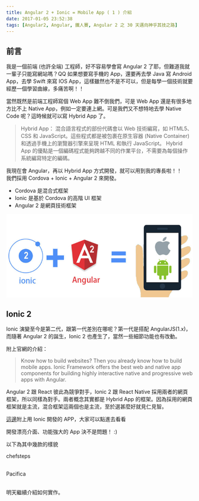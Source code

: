 ```yaml
---
title: Angular 2 + Ionic = Mobile App ( 1 ) 介紹
date: 2017-01-05 23:52:38
tags: [Angular2, Angular, 鐵人賽, Angular 2 之 30 天邁向神乎其技之路]
---
```

<h2>&#x524D;&#x8A00;</h2>
<p>&#x6211;&#x662F;&#x4E00;&#x500B;&#x524D;&#x7AEF; (&#x4E5F;&#x8A31;&#x5168;&#x7AEF;) &#x5DE5;&#x7A0B;&#x5E2B;&#xFF0C;&#x597D;&#x4E0D;&#x5BB9;&#x6613;&#x5B78;&#x6703;&#x5BEB; Angular 2 &#x4E86;&#x8036;&#xFF0C;&#x4F46;&#x96E3;&#x9053;&#x6211;&#x5C31;&#x4E00;&#x8F29;&#x5B50;&#x53EA;&#x80FD;&#x5BEB;&#x7DB2;&#x7AD9;&#x55CE;&#xFF1F;QQ &#x5982;&#x679C;&#x60F3;&#x8981;&#x5BEB;&#x624B;&#x6A5F;&#x7684; App&#xFF0C;&#x9084;&#x8981;&#x518D;&#x53BB;&#x5B78; Java &#x5BEB; Android App&#xFF0C;&#x53BB;&#x5B78; Swift &#x4F86;&#x5BEB; IOS App&#xFF0C;&#x9019;&#x6A23;&#x96D6;&#x7136;&#x4E5F;&#x4E0D;&#x662F;&#x4E0D;&#x53EF;&#x4EE5;&#xFF0C;&#x4F46;&#x662F;&#x6BCF;&#x5B78;&#x4E00;&#x500B;&#x6280;&#x8853;&#x5C31;&#x8981;&#x7D93;&#x6B77;&#x4E00;&#x500B;&#x5B78;&#x7FD2;&#x66F2;&#x7DDA;&#xFF0C;&#x591A;&#x75DB;&#x82E6;&#x554A;&#xFF01;&#xFF01;</p>
<p>&#x7576;&#x7136;&#x65E2;&#x7136;&#x662F;&#x524D;&#x7AEF;&#x5DE5;&#x7A0B;&#x5E2B;&#x5BEB;&#x500B; Web App &#x96E3;&#x4E0D;&#x5012;&#x6211;&#x5011;&#xFF0C;&#x53EF;&#x662F; Web App &#x9084;&#x662F;&#x6709;&#x5F88;&#x591A;&#x5730;&#x65B9;&#x6BD4;&#x4E0D;&#x4E0A; Native App&#xFF0C;&#x4F8B;&#x5982;&#x4E00;&#x5B9A;&#x8981;&#x9023;&#x4E0A;&#x7DB2;&#x3002;&#x53EF;&#x662F;&#x6211;&#x5011;&#x53C8;&#x4E0D;&#x60F3;&#x7279;&#x5730;&#x53BB;&#x5B78; Native Code &#x5462;&#xFF1F;&#x9019;&#x6642;&#x5019;&#x5C31;&#x53EF;&#x4EE5;&#x5BEB; Hybrid App &#x4E86;&#x3002;</p>
<blockquote>
<p>Hybrid App&#xFF1A; &#x6DF7;&#x5408;&#x8A9E;&#x8A00;&#x7A0B;&#x5F0F;&#x7684;&#x90E8;&#x4EFD;&#x4EE3;&#x78BC;&#x6703;&#x4EE5; Web &#x6280;&#x8853;&#x7DE8;&#x5BEB;&#xFF0C;&#x5982; HTML5&#x3001; CSS &#x548C; JavaScript&#x3002;&#x9019;&#x4E9B;&#x7A0B;&#x5F0F;&#x90FD;&#x662F;&#x88AB;&#x5305;&#x88F9;&#x5728;&#x539F;&#x751F;&#x5BB9;&#x5668; (Native Container) &#x548C;&#x900F;&#x904E;&#x624B;&#x6A5F;&#x4E0A;&#x7684;&#x700F;&#x89BD;&#x5668;&#x5F15;&#x64CE;&#x4F86;&#x5448;&#x73FE; HTML &#x548C;&#x57F7;&#x884C; JavaScript&#x3002; Hybrid App &#x7684;&#x512A;&#x9EDE;&#x662F;&#x4E00;&#x500B;&#x7DE8;&#x78BC;&#x7A0B;&#x5F0F;&#x80FD;&#x5920;&#x8DE8;&#x8D8A;&#x4E0D;&#x540C;&#x7684;&#x4F5C;&#x696D;&#x5E73;&#x53F0;&#xFF0C;&#x4E0D;&#x9700;&#x8981;&#x70BA;&#x6BCF;&#x500B;&#x64CD;&#x4F5C;&#x7CFB;&#x7D71;&#x7DE8;&#x5BEB;&#x7279;&#x5B9A;&#x7684;&#x7DE8;&#x78BC;&#x3002;</p>
</blockquote>
<p>&#x6211;&#x73FE;&#x5728;&#x6703; Angular&#xFF0C;&#x518D;&#x4EE5; Hybrid App &#x65B9;&#x5F0F;&#x958B;&#x767C;&#xFF0C;&#x5C31;&#x53EF;&#x4EE5;&#x7528;&#x5230;&#x6211;&#x7684;&#x5C08;&#x9577;&#x5566;&#xFF01;&#xFF01;<br>
&#x6211;&#x5011;&#x63A1;&#x7528; Cordova + Ionic + Angular 2 &#x4F86;&#x958B;&#x767C;&#x3002;</p>
<ul>
<li>Cordova &#x662F;&#x6DF7;&#x5408;&#x5F0F;&#x6846;&#x67B6;</li>
<li>Ionic &#x662F;&#x57FA;&#x65BC; Cordova &#x7684;&#x9AD8;&#x968E; UI &#x6846;&#x67B6;</li>
<li>Angular 2 &#x662F;&#x7DB2;&#x9801;&#x6280;&#x8853;&#x6846;&#x67B6;</li>
</ul>
<p><img src="https://raw.githubusercontent.com/tigercosmos/webImg/master/angular-2-ionic-2-home.jpg" alt></p>
<h2>Ionic 2</h2>
<p>Ionic &#x6F14;&#x8B8A;&#x81F3;&#x4ECA;&#x662F;&#x7B2C;&#x4E8C;&#x4EE3;&#xFF0C;&#x8DDF;&#x7B2C;&#x4E00;&#x4EE3;&#x5DEE;&#x5225;&#x5728;&#x54EA;&#x5462;&#xFF1F;&#x7B2C;&#x4E00;&#x4EE3;&#x662F;&#x642D;&#x914D; AngularJS(1.x)&#xFF0C;&#x800C;&#x96A8;&#x8457; Angular 2 &#x7684;&#x8A95;&#x751F;&#xFF0C;Ionic 2 &#x4E5F;&#x7522;&#x751F;&#x4E86;&#xFF0C;&#x7576;&#x7136;&#x4E00;&#x4E9B;&#x7D30;&#x7BC0;&#x529F;&#x80FD;&#x4E5F;&#x6709;&#x6539;&#x52D5;&#x3002;</p>
<p>&#x9644;&#x4E0A;&#x5B98;&#x7DB2;&#x7684;&#x4ECB;&#x7D39;&#xFF1A;</p>
<blockquote>
<p>Know how to build websites? Then you already know how to build mobile apps. Ionic Framework offers the best web and native app components for building highly interactive native and progressive web apps with Angular.</p>
</blockquote>
<p>Angular 2 &#x8DDF; React &#x5F7C;&#x6B64;&#x70BA;&#x7AF6;&#x722D;&#x5C0D;&#x624B;&#xFF0C;Ionic 2 &#x8DDF; React Native &#x63A1;&#x7528;&#x5169;&#x8005;&#x7684;&#x7DB2;&#x9801;&#x6846;&#x67B6;&#xFF0C;&#x6240;&#x4EE5;&#x540C;&#x6A23;&#x70BA;&#x5C0D;&#x624B;&#x3002;&#x5169;&#x8005;&#x6982;&#x5FF5;&#x5176;&#x5BE6;&#x90FD;&#x662F; Hybrid App &#x7684;&#x6846;&#x67B6;&#x3002;&#x56E0;&#x70BA;&#x63A1;&#x7528;&#x7684;&#x7DB2;&#x9801;&#x6846;&#x67B6;&#x5C31;&#x662F;&#x4E3B;&#x6D41;&#xFF0C;&#x6DF7;&#x5408;&#x6846;&#x67B6;&#x9019;&#x5169;&#x500B;&#x4E5F;&#x662F;&#x4E3B;&#x6D41;&#xFF0C;&#x81F3;&#x65BC;&#x9078;&#x751A;&#x9EBC;&#x597D;&#x5C31;&#x898B;&#x4EC1;&#x898B;&#x667A;&#x3002;</p>
<p><a href="http://showcase.ionicframework.com/apps/top" target="_blank">&#x9019;&#x908A;</a>&#x9644;&#x4E0A;&#x7528; Ionic &#x958B;&#x767C;&#x7684; APP&#xFF0C;&#x5927;&#x5BB6;&#x53EF;&#x4EE5;&#x9EDE;&#x9032;&#x53BB;&#x770B;&#x770B;</p>
<p>&#x958B;&#x767C;&#x6F02;&#x4EAE;&#x4ECB;&#x9762;&#x3001;&#x529F;&#x80FD;&#x5F37;&#x5927;&#x7684; App &#x6C7A;&#x4E0D;&#x662F;&#x554F;&#x984C;&#xFF01; :)</p>
<p>&#x4EE5;&#x4E0B;&#x70BA;&#x5176;&#x4E2D;&#x5E7E;&#x6B3E;&#x7684;&#x6A23;&#x8C8C;</p>
<p>chefsteps<br>
<img src="http://blog.ionic.io/wp-content/uploads/2015/12/chefsteps-header-2.jpg" alt></p>
<p>Pacifica<br>
<img src="http://ionicframework.com/img/blog/pacifica-header.jpg" alt></p>
<p>&#x660E;&#x5929;&#x7E7C;&#x7E8C;&#x4ECB;&#x7D39;&#x5982;&#x4F55;&#x5BE6;&#x4F5C;&#x3002;</p>
 <br>
                                                    </div>
                    </div>
                
